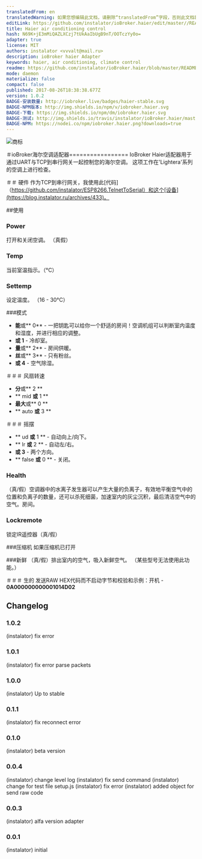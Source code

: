 ```yaml
---
translatedFrom: en
translatedWarning: 如果您想编辑此文档，请删除“translatedFrom”字段，否则此文档将再次自动翻译
editLink: https://github.com/instalator/ioBroker.haier/edit/master//README.md
title: Haier air conditioning control
hash: N69K+jE3mMiQAZLXCzj7tUkAaIbUgB9nT/OOTczYy0o=
adapter: true
license: MIT
authors: instalator <vvvalt@mail.ru>
description: ioBroker haier Adapter
keywords: haier, air conditioning, climate control
readme: https://github.com/instalator/ioBroker.haier/blob/master/README.md
mode: daemon
materialize: false
compact: false
published: 2017-08-26T18:38:38.677Z
version: 1.0.2
BADGE-安装数量: http://iobroker.live/badges/haier-stable.svg
BADGE-NPM版本: http://img.shields.io/npm/v/iobroker.haier.svg
BADGE-下载: https://img.shields.io/npm/dm/iobroker.haier.svg
BADGE-测试: http://img.shields.io/travis/instalator/ioBroker.haier/master.svg
BADGE-NPM: https://nodei.co/npm/iobroker.haier.png?downloads=true
---
```

![商标](zh-cn/adapterref/iobroker.haier/../../../en/adapterref/iobroker.haier/admin/haier_admin.png)


＃ioBroker海尔空调适配器=================
IoBroker Haier适配器用于通过UART与TCP到串行网关一起控制您的海尔空调。
这项工作在'Lightera'系列的空调上进行检查。

＃＃ 硬件
作为TCP到串行网关，我使用此[代码]（https://github.com/instalator/ESP8266.TelnetToSerial）和这个[设备](https://blog.instalator.ru/archives/433)。

##使用
### Power
打开和关闭空调。 （真假）

### Temp
当前室温指示。（°C）

### Settemp
设定温度。 （16  -  30°C）

###模式
* **能**或** 0** - 一把钥匙可以给你一个舒适的房间！空调机组可以判断室内温度和湿度，并进行相应的调整。
* ****或** 1** - 冷却室。
* **量**或** 2** - 房间供暖。
* **丝**或** 3** - 只有粉丝。
* ****或** 4** - 空气除湿。

＃＃＃ 风扇转速
* **分**或** 2 **
* ** mid **或** 1 **
* **最大**或** 0 **
* ** auto **或** 3 **

＃＃＃ 摇摆
* ** ud **或** 1 ** - 自动向上/向下。
* ** lr **或** 2 ** - 自动左/右。
* ****或** 3** - 两个方向。
* ** false **或** 0 ** - 关闭。

### Health
（真/假）空调器中的水离子发生器可以产生大量的负离子，有效地平衡空气中的位置和负离子的数量，还可以杀死细菌，加速室内的灰尘沉积，最后清洁空气中的空气。房间。

### Lockremote
锁定IR遥控器（真/假）

###压缩机
如果压缩机已打开

###新鲜
（真/假）排出室内的空气，吸入新鲜空气。
（某些型号无法使用此功能。）

＃＃＃ 生的
发送RAW HEX代码而不启动字节和校验和示例：开机 - **0A000000000001014D02**

## Changelog

### 1.0.2
   (instalator) fix error

### 1.0.1
   (instalator) fix error parse packets

### 1.0.0
   (instalator) Up to stable

### 0.1.1
   (instalator) fix reconnect error

### 0.1.0
   (instalator) beta version

### 0.0.4
  (instalator) change level log
  (instalator) fix send command
  (instalator) change for test file setup.js
  (instalator) fix error
  (instalator) added object for send raw code
  
### 0.0.3
  (instalator) alfa version adapter

### 0.0.1
  (instalator) initial